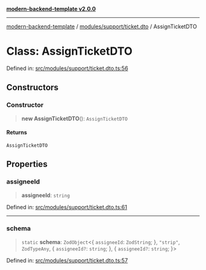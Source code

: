 [**modern-backend-template v2.0.0**](../../../../README.md)

***

[modern-backend-template](../../../../modules.md) / [modules/support/ticket.dto](../README.md) / AssignTicketDTO

# Class: AssignTicketDTO

Defined in: [src/modules/support/ticket.dto.ts:56](https://github.com/maemreyo/saas-4cus-nodejs/blob/1a77de11cd6eaefe66c31c7f5de281673fc25ce5/src/modules/support/ticket.dto.ts#L56)

## Constructors

### Constructor

> **new AssignTicketDTO**(): `AssignTicketDTO`

#### Returns

`AssignTicketDTO`

## Properties

### assigneeId

> **assigneeId**: `string`

Defined in: [src/modules/support/ticket.dto.ts:61](https://github.com/maemreyo/saas-4cus-nodejs/blob/1a77de11cd6eaefe66c31c7f5de281673fc25ce5/src/modules/support/ticket.dto.ts#L61)

***

### schema

> `static` **schema**: `ZodObject`\<\{ `assigneeId`: `ZodString`; \}, `"strip"`, `ZodTypeAny`, \{ `assigneeId?`: `string`; \}, \{ `assigneeId?`: `string`; \}\>

Defined in: [src/modules/support/ticket.dto.ts:57](https://github.com/maemreyo/saas-4cus-nodejs/blob/1a77de11cd6eaefe66c31c7f5de281673fc25ce5/src/modules/support/ticket.dto.ts#L57)
